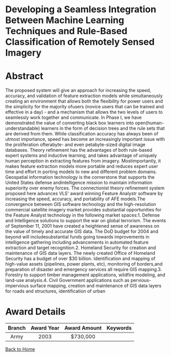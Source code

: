 
Developing a Seamless Integration Between Machine Learning Techniques and Rule-Based Classification of Remotely Sensed Imagery
==============================================================================================================================

# Abstract


The proposed system will give an approach for increasing the speed, accuracy, and validation of feature extraction models while simultaneously creating an environment that allows both the flexibility for power users and the simplicity for the majority ofusers (novice users that can be trained and effective in a day) - and a mechanism that allows the two levels of users to seamlessly work together and communicate.  In Phase I, we have demonstrated the value of converting black box learners into open(human-understandable) learners in the form of decision trees and the rule sets that are derived from them.  While classification accuracy has always been of utmost importance, speed has become an increasingly important issue with the proliferation ofterabyte- and even petabyte-sized digital image databases.  Theory refinement has the advantages of both rule-based expert systems and inductive learning, and takes advantage of uniquely human perception in extracting features from imagery.  Mostimportantly, it makes feature extraction models more portable and reduces expert user time and effort in porting models to new and different problem domains.  Geospatial information technology is the cornerstone that supports the United States defense andintelligence mission to maintain information superiority over enemy forces.  The connectionist theory refinement system proposed here advances VLS' award winning  Feature Analystr software by increasing the speed, accuracy, and portability of AFE models.The convergence between GIS software technology and the high-resolution commercial satellite imagery market provides substantial opportunities for the Feature Analyst technology in the following market spaces:1. Defense and Intelligence solutions to support the war on global terrorism.  The events of September 11, 2001 have created a heightened sense of awareness on the value of timely and accurate GIS data.  The DoD budget for 2004 and beyond will includesubstantial funds going towards improvements in intelligence gathering including advancements in automated feature extraction and target recognition.2. Homeland Security for creation and maintenance of GIS data layers.  The newly created Office of Homeland Security has a budget of over $30 billion.  Identification and mapping of high-value assets (pipelines, power plants, etc), monitoring of borders,and preparation of disaster and emergency services all require GIS mapping.3. Forestry to support timber management applications, wildfire modeling, and land-use analysis.4. Civil Government applications such as pervious-impervious surface mapping, creation and maintenance of GIS data layers for roads and structures, identification of urban  

# Award Details

|Branch|Award Year|Award Amount|Keywords|
| :---: | :---: | :---: | :---: |
|Army|2003|$730,000||
  
  


[Back to Home](https://github.com/chrischow/dod_sbir_awards/CC/#950)